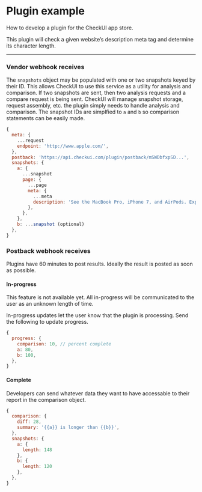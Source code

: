 # Plugin example

How to develop a plugin for the CheckUI app store.

This plugin will check a given website’s description meta tag and determine its character length.

---

### Vendor webhook receives

The `snapshots` object may be populated with one or two snapshots keyed by their ID. This allows CheckUI to use this service as a utility for analysis and comparison. If two snapshots are sent, then two analysis requests and a compare request is being sent. CheckUI will manage snapshot storage, request assembly, etc. the plugin simply needs to handle analysis and comparison. The snapshot IDs are simplfied to `a` and `b` so comparison statements can be easily made.

```js
{
  meta: {
    ...request
    endpoint: 'http://www.apple.com/',
  },
  postback: 'https://api.checkui.com/plugin/postback/mSWDbfxpSD...',
  snapshots: {
    a: {
      ...snapshot
      page: {
        ...page
        meta: {
          ...meta
          description: 'See the MacBook Pro, iPhone 7, and AirPods. Explore iPad, Apple Watch, iOS, watchOS, macOS, and more. Visit the site to learn, buy, and get support.',
        },
      },
    },
    b: ...snapshot (optional)
  },
}
```

### Postback webhook receives

Plugins have 60 minutes to post results. Ideally the result is posted as soon as possible.

#### In-progress

This feature is not available yet. All in-progress will be communicated to the user as an unknown length of time.

In-progress updates let the user know that the plugin is processing. Send the following to update progress.

```js
{
  progress: {
    comparison: 10, // percent complete
    a: 80,
    b: 100,
  },
}
```

#### Complete

Developers can send whatever data they want to have accessable to their report in the comparison object.

```js
{
  comparison: {
    diff: 28,
    summary: '{{a}} is longer than {{b}}',
  },
  snapshots: {
    a: {
      length: 148
    },
    b: {
      length: 120
    },
  },
}
```
